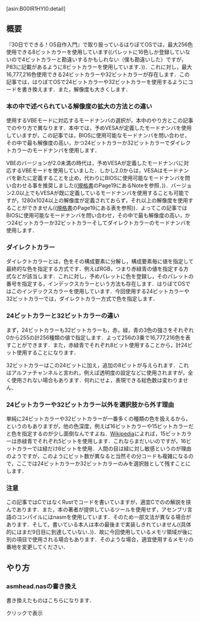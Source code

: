 [asin:B00IR1HYI0:detail]

## 概要
『30日でできる！OS自作入門』で取り扱っているはりぼてOSでは，最大256色使用できる8ビットカラーを使用しています((パレットに16色しか登録していないので4ビットカラーと勘違いするかもしれない（僕も勘違いした）ですが，P83に記載があるように8ビットカラーを使用しています．))．これに対し，最大16,777,216色使用できる24ビットカラーや32ビットカラーが存在します．この記事では，はりぼてOSで24ビットカラーや32ビットカラーを使用するようにコードを書き換えます．また，解像度も大きくします．

### 本の中で述べられている解像度の拡大の方法との違い
使用するVBEモードに対応するモードナンバの選択が，本中のやり方とこの記事でのやり方で異なります．本中では，予めVESAが定義したモードナンバを使用していますが，この記事では，BIOSに使用可能なモードナンバを問い合わせ，その中で最も解像度の高い，かつ24ビットカラーか32ビットカラーでダイレクトカラーのモードナンバを使用します．

VBEのバージョンが2.0未満の時代は，予めVESAが定義したモードナンバに対応するVBEモードを使用していました．しかし2.0からは，VESAはモードナンバを新たに定義することを止め，代わりにBIOSに使用可能なモードナンバを問い合わせる事を推奨しました(([規格書](http://www.petesqbsite.com/sections/tutorials/tuts/vbe3.pdf)のPage19にあるNoteを参照．))．バージョン2.0以上でもVESAが既に定義しているモードナンバを使用することも可能ですが，1280x1024以上の解像度が定義されておらず，それ以上の解像度を使用することができません(([規格書](http://www.petesqbsite.com/sections/tutorials/tuts/vbe3.pdf)のPage19にある表を参照))．よってこの記事ではBIOSに使用可能なモードナンバを問い合わせ，その中で最も解像度の高い，かつ24ビットカラーか32ビットカラーそしてダイレクトカラーのモードナンバを使用します．

### ダイレクトカラー
ダイレクトカラーとは，色をその構成要素に分解し，構成要素毎に値を指定して最終的な色を指定する方式です．例えばRGB，つまり赤緑青の値を指定する方式などが該当します．これに対し，予めパレットに色を登録し，そのパレットの番号を指定する，インデックスカラーという方法も存在します．はりぼてOSではこのインデックスカラーを使用しています．今回使用する24ビットカラーや32ビットカラーでは，ダイレクトカラー方式で色を指定します．

### 24ビットカラーと32ビットカラーの違い
まず，24ビットカラーも32ビットカラーも，赤，緑，青の3色の強さをそれぞれ0から255の計256種類の値で指定します．よって256の3乗で16,777,216色を表すことができます．また，赤緑青でそれぞれ8ビット使用することから，計24ビット使用することになります．

32ビットカラーはこの24ビットに加え，追加の8ビットが与えられます．これはアルファチャンネルと言われ，例えば透明度の設定などに使用されますが，全く使用されない場合もあります．何れにせよ，表現できる総色数は変わりません．

### 24ビットカラーや32ビットカラー以外を選択肢から外す理由
単純に24ビットカラーや32ビットカラーが一番多くの種類の色を扱えるから，というのもありますが，他の色深度，例えば16ビットカラーや15ビットカラーだと色を指定するのが少し面倒なんですよね．[Wikipedia](https://ja.wikipedia.org/wiki/%E8%89%B2%E6%B7%B1%E5%BA%A6)によれば，15ビットカラーは赤緑青でそれぞれ5ビットを使用します．これならまだいいのですが，16ビットカラーでは緑だけ6ビットを使用．人間の目は緑に対し敏感というのが理由のようですが，このようにビット数が異なると当然その分コードも複雑になるので，ここでは24ビットカラーか32ビットカラーのみを選択肢として残すことにします．

### 注意
この記事ではCではなくRustでコードを書いていますが，適宜Cでのの解説を挟んであります．また，本の著者が提供しているツールを使用せず，アセンブリ言語のコンパイルにはnasmを使用しています．そのため一部文法が異なる場合があります．そして，書いている本人は本の最後まで実装しきれていません((具体的にはまだ9日目に到達していない．))．故に今回使用しているメモリ領域が後に別の項目で使用される場合もあります．そのような場合，適宜使用するメモリの番地を変更してください．

## やり方

### asmhead.nasの書き換え
書き換えたものはこちらになります．

<div onclick="obj=document.getElementById('full_asm_code').style; obj.display=(obj.display=='none')?'block':'none';">
<a style="cursor:pointer;">クリックで表示</a>
</div>
<div id="full_asm_code" style="display:none;clear:both;">
```asm
; BOOT_INFO関係
CYLS    EQU     0x0ff0          ; ブートセクタが設定する
LEDS    EQU     0x0ff1

BPP   EQU     0x0ff2          ; 色数に関する情報。何ビットカラーか？
SCRNX   EQU     0x0ff4          ; 解像度のX
SCRNY   EQU     0x0ff6          ; 解像度のY
VRAM    EQU     0x0ff8          ; グラフィックバッファの開始番地
VBEMODE EQU     0x0ffc          ; VBE mode number. word size
VBE_INFO_SIZE EQU 0x0200

VBE     EQU     0x9000

        ORG     0xc200          ; このプログラムがどこに読み込まれるのか
; If VBE doesn't exist, the resolution will be 320x200
        MOV     AX,VBE
        MOV     ES,AX
        MOV     DI,0
        MOV     AX,0x4f00
        INT     0x10
        CMP     AX,0x004f
        JNE     screen_320

; If the version of VBE is less than 2.0, set the resolution as 320x200
        MOV     AX,WORD[ES:DI+4]
        CMP     AX,0x0200
        JB      screen_320

; Loop initialization
        MOV     BYTE[BPP],8
        MOV     WORD[SCRNX],320
        MOV     WORD[SCRNY],200
        MOV     DI,VBE_INFO_SIZE
select_mode:

VMODE_PTR EQU 14
; Get VESA mode number
        MOV     SI,WORD[ES:VMODE_PTR]
        MOV     FS,WORD[ES:VMODE_PTR+2]
        MOV     CX,WORD[FS:SI]

        CMP     CX,0xffff
        JE      finish_select_mode

; Get VESA mode information.
        MOV     AX,0x4f01

        INT     0x10

        CMP     AX,0x004f
        JNE     next_mode

; Check if this graphics mode supports linear frame buffer support.
        MOV     AX,WORD[ES:DI]
        AND     AX,0x80
        CMP     AX,0x80
        JNE     next_mode

; Check if this is a packed pixel
        MOV     AX,WORD[ES:DI+27]
        CMP     AX,4
        JE      valid_mode

; Check if this is a direct color mode
        CMP     AX,6
        JE      valid_mode

        JMP     next_mode

valid_mode:
; Compare dimensions
        MOV     AX,WORD[ES:DI+18]
        CMP     AX,WORD[SCRNX]
        JB      next_mode

        MOV     AX,WORD[ES:DI+20]
        CMP     AX,WORD[SCRNY]
        JB      next_mode

; If bpp is not 24 bit or 32 bit, don't use this.
        CMP     BYTE[ES:DI+25],24
        JB      next_mode

; Set dimension and bits number
        MOV     AX,WORD[ES:DI+18]
        MOV     WORD[SCRNX],AX

        MOV     AX,WORD[ES:DI+20]
        MOV     WORD[SCRNY],AX

        MOV     AL,BYTE[ES:DI+25]
        MOV     BYTE[BPP],AL

        MOV     AX,WORD[ES:DI+40]
        MOV     WORD[VRAM],AX
        MOV     AX,WORD[ES:DI+40+2]
        MOV     WORD[VRAM+2],AX

        MOV     WORD[VBEMODE],CX

next_mode:
        MOV     AX,WORD[ES:VMODE_PTR+2]
        ADD     AX,2
        MOV     WORD[ES:VMODE_PTR+2],AX

        JMP     select_mode

finish_select_mode:
        CMP     WORD[SCRNX],320
        JNE     set_vbe_mode

        CMP     WORD[SCRNY],200
        JNE     set_vbe_mode

        CMP     BYTE[BPP],8
        JNE     set_vbe_mode

        JMP     screen_320

set_vbe_mode:
        MOV     AX,0x4f02
        MOV     BX,WORD[VBEMODE]
        OR      BX,0x4000
        INT     0x10

        CMP     AX,0x004f
        JE      keystatus

screen_320:
        MOV     AL,0x13
        MOV     AH,0x00
        INT     0x10
        MOV     BYTE [BPP],8
        MOV     WORD [SCRNX],320
        MOV     WORD [SCRNY],200

; DO NOT FOLLOW THE INSTRUCTIONS WRITTEN IN BOOK!
; SEE https://qiita.com/tatsumack/items/491e47c1a7f0d48fc762
        MOV     DWORD [VRAM],0xfd000000

keystatus:
```
</div>

以下は説明となります．
#### 定数定義の追加と名称変更
使用するVBEのモードナンバがどこに格納されているかと，VBEの情報の大きさに関する定義を追加します．
```asm
VBEMODE EQU 0x0ffc
VBE_INFO_SIZE EQU 512
```
後にVBEの情報を取得する関数を紹介しますが，VBEの情報は，VBEのバージョンが2.0未満では256バイト，2.0以上では512バイトの大きさです．

また，`VMODE`に関しては，`BPP`((bits per pixel))の方が分かりやすいので，名前を変更しています．これは任意です．
```asm
BPP EQU 0x0ff2
```
### 利用可能な画面モードの取得
[規格書](http://www.petesqbsite.com/sections/tutorials/tuts/vbe3.pdf)のPage25より引用．

>**Function 00h - Return VBE Controller Information**
>
>**Input**:
>
>AX      = 4F00h     Return VBE Controller Information
>
>ES:DI   =           Pointer to buffer in which to place VbeInfoBlock structure (VbeSignature should be set to 'VBE2' when function is called to indicate VBE 3.0 information is desired and the information block is 512 bytes in size.)
>
>**Output**:    AX      =           VBE Return Status
>
>
>**Note**: All other registers are preserved.

この関数を使うことで，利用可能なVBEモードなどが格納されている情報を取得することができます．

OutputのVBE Return Statusは，`0x004F`なら関数の実行の成功，それ以外なら失敗を表します．

情報の構成は，次の構造体のような構成になっています．[規格書](http://www.petesqbsite.com/sections/tutorials/tuts/vbe3.pdf)Page25に記載されているものを表にしました．

|名前|大きさ|格納されているデータなど|説明|
|----|------|------------------------|----|
|VbeSignature|db((バイト))|'VESA'|VBE Signature|
|VbeVersioin|dw((ワード))|0300h|VBE Version|
|OemStringPtr|dd((ダブルワード))||VbeFarPtr to OEM String|
|Capabilities|db|4 dup?((4つの要素が存在する))|Capabilities of graphics controller|
|VideoModePtr|dd||VbeFarPtr to VideoModeList|
|TotalMemory|dw||Number of 64kb memory blocks. Added for VBE 2.0+|
|OemSoftwareRev|dw||VBE implementation Software revision|
|OemVendorNamePtr|dd||VbeFarPtr to Vendor Name String|
|OemProductNamePtr|dd||VbeFarPtr to Product Name String|
|OemProductRevPtr|dd||VbeFarPtr to Product Revision String|
|Reserved|db|222 dub?|Reserved for VBE implementation scratch area|
|OemData|db|256dub?|Data Area for OEM Strings|

ところで，この関数は本中のP278でも使用されてます．そこではVBEの存在確認としてこの関数を呼び出してまずが，以下のコードはそれに若干改変を加えたものです．具体的には，`VBE`に`0x9000`を対応付け，それを`ES`レジスタに代入して利用しています．
```asm
VBE EQU 0x9000

MOV AX,VBE
MOV ES,AX
MOV DI,0
MOV AX,0x4f00
INT 0x10
CMP AX,0x004f
JNE screen_320
```
関数の実行に成功すれば，`AX`レジスタに`0x004F`が代入され，アドレス`VESABIOS`から512バイト((VBEのバージョンが2.0未満ならば216バイト))，VBEに関する情報が格納されます．異なっていれば`screen_320`ラベルに飛ばします．本ではもしVBEが存在しなかった場合，解像度を320x200にするという意味で`JNE screen_320`を書いています．

この関数で得られた情報の中にはVBEのバージョンも含まれています((表中のVbeVersion))．VBEのバージョンが2.0未満である場合，BIOSからモードナンバを得ることができないので，解像度320x200の8ビットカラーを使用します．このコードは同書P279からの引用です．
```asm
MOV AX,[ES:DI+4]
CMP AX,0x0200
JB screen_320
```
### 使用するモードナンバの選択
今回は，24ビットカラーあるいは32ビットカラーで，解像度が最大のモードナンバを使用することにします．

使用可能なモードナンバはメモリ上に，配列のように連続して格納されています．モードナンバの終端は`0xFFFF`という値で終了しています((C言語の文字列が'\0'で終わるような感じ))．今回はこのモードナンバの配列を走査して，順に解像度と色数を確かめていきます．

#### ループの初期化
ループの初期化として，使用可能な色数，解像度の横の長さ，縦の長さを指定します．
```asm
MOV BYTE[BPP],8
MOV WORD[SCRNX],320
MOV WORD[SCRNY],200
```
また，`DI`レジスタに，VBEの情報の大きさ分の値を代入しておきます．
```asm
MOV DI,VBE_INFO_SIZE
```
VBEの情報を取得したときと同様，モードナンバに対応するVBEモードの情報を取得すると，情報は`ES:DI`を始点として情報が格納されます．従って，VBEの情報を上書きしないために，VBEの情報の大きさの値を`DI`レジスタに格納しておきます．

#### ループ本体

##### ループ開始位置のラベル付与
ループの開始を示すためにラベルを配置します．
```asm
select_mode:
```

##### 定数定義
モードナンバの配列の先頭のアドレスが，先程載せたVBEの情報が格納されている構造体の`video_modes`変数に格納されています．この変数は構造体の先頭から14バイト離れた位置にあるので，それを定数とします．
```asm
VMODE_PTR EQU 14
```

##### モードナンバの取得
モードナンバの配列からモードナンバを取得します．
```asm
MOV SI,WORD[ES:VMODE_PTR]
MOV FS,WORD[ES:VMODE_PTR+2]
MOV CX,WORD[FS:SI]
```

そして，もしモードナンバの値が`0xFFFF`だった場合，モードナンバの選択を終了します．
```asm
CMP CX,0xFFFF
JE finish_select_mode
```

##### モードナンバに対応するVBEモードの情報取得
[規格書](http://www.petesqbsite.com/sections/tutorials/tuts/vbe3.pdf)のPage30より引用．

>**Function 01h - Return VBE Mode Information**
>
>**Input:**
>AX = 0x4F01 Return VBE Mode Information
>
>CX = Mode number
>
>ES:DI = Pointer to ModeInfoBlock structure
>
>**Output**: AX = VBE Return Status
>
>**Note:** All other registers are preserved.

この関数を利用して，VBEモードの情報を取得します．
```asm
MOV AX,0x4F01
INT 0x10
```
もし失敗した場合，次のモードを候補とします．
```asm
CMP AX,0x004F
JNE next_mode
```
ところで，モードナンバが配列の要素として格納されていながら，実際にその番号を使用してVBEモードの情報を得ようとして失敗する場合は存在するようです．[規格書](http://www.petesqbsite.com/sections/tutorials/tuts/vbe3.pdf)のPage27のNoteより引用．
>It is responsibility of the application to verify the actual availability of any mode returnedby this function through the Return VBE Mode Information (VBE Function 01h) call.Some of the returned modes may not be available due to the actual amount of memoryphysically installed on the display board or due to the capabilities of the attached monitor.

つまり，例えば使用できるメモリの大きさが，ビデオRAMの大きさよりも小さい場合などが該当するようです．

VBEモードの情報は，以下の構造体のような構成となっています．[規格書](http://www.petesqbsite.com/sections/tutorials/tuts/vbe3.pdf)のPage30の説明を表にしました．

##### すべてのバージョンのVBEで格納されている情報
|名前|大きさ|格納されているデータなど|説明|
|----|------|------------------------|----|
|ModeAttributes|dw||mode attributes|
|WinAAttributes|db||window A attributes|
|WinBAttributes|db||window B attributes|
|WinGranularity|dw||window granularity|
|WinSize|dw||window size|
|WinASegment|dw||window A start segment|
|WinBSegment|dw||window B start segment|
|WinFuncPtr|dd||real mode pointer to window function|
|BytesPerScanLine|dw||bytes per scan line|

##### バージョン1.2以降のVBEで格納されている情報
|名前|大きさ|格納されているデータなど|説明|
|----|------|------------------------|----|
|XResolution|dw||horizontal resolution in pixels of characters|
|YResolution|dw||vertical resolution in pixels of characters|
|XCharSize|db||character cell width in pixels|
|YCharSize|db||character cell height in pixels|
|NumberOfPlanes|db||number of memory planes|
|BitsPerPixel|db||bits per pixel|
|NumberOfBanks|db||number of banks|
|MemoryModel|db||memory model type|
|BankSize|db||bank size in KB|
|NumberOfImagePages|db||number of images|
|Reserved|db|1|reserved for page function|

##### ダイレクトカラー情報
|名前|大きさ|格納されているデータなど|説明|
|----|------|------------------------|----|
|RedMaskSize|db||size of direct color red mask in bits|
|RedFieldPosition|db||bit position of lsb of red mask|
|GreenMaskSize|db||size of direct color green mask in bits|
|GreenFieldPosition|db||bit position of lsb of green mask|
|BlueMaskSize|db||size of direct color blue mask in bits|
|BlueFieldPosition|db||bit position of lsb of blue mask|
|RsvdMaskSize|db||size of direct color reserved mask in bits|
|RsvdFieldPosition|db||bit position of lsb of reserved mask|
|DirectColorModeInfo|db||direct color mode attributes|

##### バージョン2.0以降のVBEで格納されている情報
|名前|大きさ|格納されているデータなど|説明|
|----|------|------------------------|----|
|PhysBasePtr|dd||physical address for flat memory frame buffer|
|Reserved|dd|0|Reserved - always set to 0|
|Reserved|dw|0|Reserved - always set to 0|

##### バージョン3.0以降のVBEで格納されている情報
|名前|大きさ|格納されているデータなど|説明|
|----|------|------------------------|----|
|LinBytesPerScanLine|dw||bytes per scan line for linear modes|
|BnkNumberOfImagePages|db||number of images for banked modes|
|LinNumberOfImagePages|db||number of images for linear modes|
|LinRedMaskSize|db||size of direct color red mask (linear modes)|
|LinRedFieldPosition|db||bit position of lsb of red mask (linear modes)|
|LinGreenMaskSize|db||size of direct color green mask (linear modes)|
|LinGreenFieldPosition|db||bit position of lsb of green mask (linear modes)|
|LinBlueMaskSize|db||size of direct color blue mask (linear modes)|
|LinBlueFieldPosition|db||bit position of lsb of blue mask (linear modes)|
|LinRsvdMaskSize|db||size of direct color reserved mask (linear modes)|
|LinRsvdFieldPosition|db||bit position of lsb of reserved mask (linear modes)|
|MaxPixelClook|dd||maximum pixel clock (in Hz) for graphics mode|

##### その他
|名前|大きさ|格納されているデータなど|説明|
|----|------|------------------------|----|
|Reserved|db|189dub?|remainder of ModeInfoBlock|

##### linear framebufferに対応しているかの確認
linear framebufferに対応していると，ビデオRAMのすべてのメモリが一列に並びます．つまり，ディスプレイのどのピクセルもこのビデオRAMのどこかしらに対応しています．linear framebufferに対応していない場合，複数のbankというものに区分けされ，時々bankを切り替える必要があります．

VBEモードがlinear framebufferに対応しているかは，VBEモードの情報の中の`attributes`の第7ビットが1になっているかで確認します．これが1ならlinear framebufferに対応しています．

```asm
MOV AX,WORD[ES:DI]
AND AX,0x80
CMP AX,0x80
JNE next_mode
```

##### packed pixelかどうかの確認
packed pixelというのは，各ピクセルとメモリをバイト単位で結びつけるのではなく，ビット単位で結びつけます．例えば4ビットカラーならば，1ピクセルを1バイト中の4ビットと結びつけ，残りの4ビットを使用しないのではなく，1バイトを2ピクセルと対応付け，前半後半の4ビットをぞれぞれ1ピクセルと対応付けます．つまり隙間を作らないという意味で*packed*ということです．

VBEモードがpacked pixelかどうかは構造体の`memory_model`の値を確認することで判別します．
```asm
MOV AX,WORD[ES:DI+27]
CMP AX,4
JE valid_mode
```
`[ES:DI+27]`の27というのは，`memory_model`が構造体の先頭から27バイト離れているためです．もしこの値，すなわち`AX`の値が4ならば，使用するVBEモードの候補として有効なため，`valid_mode`ラベルに飛ばします．

##### ダイレクトカラーかどうかの確認
ダイレクトカラーかどうかは，`memory_model`の値が6かどうかを確認することで判別します．
```asm
CMP AX,6
JE valid_mode
```
既に`memory_model`の値は`AX`レジスタに格納しているので，ここでは`MOV`の必要はありません．

最後に，もしpacked pixelでもなくダイレクトカラーでもなければ，次のモードを候補とします．
```asm
JMP next_mode
```

ところで，packed pixelかどうか，そしてダイレクトカラーかどうかの確認については，[OSDev Wiki](https://wiki.osdev.org/VESA_Video_Modes)を参考にしました．

##### 解像度の比較
packed pixelかダイレクトカラーだと確認できれば，次は解像度の比較を行います．まずラベルを貼ります．
```asm
valid_mode:
```

解像度の横，縦はそれぞれ構造体の`width`，`height`に格納されています．構造体の先頭からの距離はそれぞれ18バイト，20バイトです．

```asm
MOV AX,WORD[ES:DI+18]
CMP AX,WORD[SCRNX]
JB next_mode

MOV AX,WORD[ES:DI+20]
CMP AX,WORD[SCRNY]
JB next_mode
```

もし横，縦のどちらかでも，それまでの候補のVBEモードよりも小さければ次の候補を検査します．

##### 色数の比較
先程述べたように，24ビットカラーか32ビットカラー以外は選択肢から外します．色数は構造体のbppに格納され，先頭から25バイト離れています．
```asm
CMP BYTE[ES:DI+25],24
JB next_mode
```

##### 候補の更新
見事，今までの選考基準を通過したVBEモードが登場した場合，解像度や色数に関する情報を更新します．

```asm
MOV AX,WORD[ES:DI+18]
MOV WORD[SCRNX],AX

MOV AX,WORD[ES:DI+20]
MOV WORD[SCRNY],AX

MOV AL,BYTE[ES:DI+25]
MOV BYTE[BPP],AL

MOV AX,WORD[ES:DI+40]
MOV WORD[VRAM],AX
MOV AX,WORD[ES:DI+40+2]
MOV WORD[VRAM+2],AX

MOV WORD[VBEMODE],CX
```

#### 次のループへの処理
モードナンバの配列のポインタを更新し，ループの先頭へ飛びます．
```asm
MOV AX,WORD[ES:VMODE_PTR]
ADD AX,2
MOV WORD[ES:VMODE_PTR],AX

JMP select_mode
```

#### ループ終了後の処理
まずラベルを追加します．
```asm
finish_select_mode:
```

##### 解像度と色数の確認
解像度や色数が初期値のままの場合，使用可能なVBEモードが存在しないので320x200を使用します．
```asm
CMP WORD[SCRNX],320
JNE set_vbe_mode

CMP WORD[SCRNY],200
JNE set_vbe_mode

CMP BYTE[BPP],8
JNE set_vbe_mode

JMP screen_320
```

##### VBEモードの設定
まずラベルを貼ります．
```asm
set_vbe_mode:
```

VBEモードを登録します．以下の情報は[規格書](http://www.petesqbsite.com/sections/tutorials/tuts/vbe3.pdf)のPage40からです．
>**Function 02h - Set VBE Mode**
>
>**Input:**
>
>AX = 4F02h Set VBE Mode
>
>BX = Desired Mode to set
>
>ES:DI = Pointer to CRTCInfoBlock structure
>
>**Output:**
>
>AX = VBE Return Status
>
>**Note:** All other registers are preserved.

`BX`レジスタの値は以下の表のとおりです．

|第nビット|値|説明|
|---------|--|----|
|0-8||Mode number|
|9-10||Reserved (must be 0) |
|11|0|Use current default refresh rate|
|11|1|Use user specified CRTC values for refresh rate|
|12-13||Reserved for VBE/AF (must be 0) |
|14|0|Use windowed frame buffer model|
|14|1|Use linear/flat frame buffer model|
|15|0|Clear display memory|
|15|1|Don't clear display memory|

この関数が失敗する場合もあります．その場合，320x200を使用します．

```asm
MOV AX,0x4F02
MOV BX,WORD[VBEMODE]
OR BX,0x4000
INT 0x10

CMP AX,0x004F
JE keystatus
```

表の通り，`BX`レジスタの第14ビット目は，linear framebufferを使用するか否かについてのビットであり，このビットが1だと使用することを表明します．`OR BX,0x4000`というコードはそのためです．

##### 320x200を使用する時の処理
本中のP280のコードを使用していますが，ラベルは`scrn320`から`screen_320`に，`VMODE`は`BPP`に変更しています．
```asm
screen_320:
    MOV AL,0x13
    MOV AH,0x00
    INT 0x10
    MOV BYTE [BPP],8
    MOV WORD [SCRNX],320
    MOV WORD {SCRNY],200
```

本ではこの先，ビデオRAMの番地を0x000a0000に指定していますが，この値にするとQEMU上で何も表示されなくなる場合があります((僕も遭遇した．))．[Qiitaの記事](https://qiita.com/tatsumack/items/491e47c1a7f0d48fc762)によれば，番地を0xfd000000に変更することで表示されるようです．

```asm
MOV DWORD [VRAM],0xfd000000
```
## 参考文献

[https://ja.wikipedia.org/wiki/%E8%89%B2%E6%B7%B1%E5%BA%A6:title]

[http://oswiki.osask.jp/?cmd=read&page=VESA&word=vesa:title]

[https://wiki.osdev.org/VESA_Video_Modes:title]

[https://graphicdesign.stackexchange.com/questions/47133/is-32-bit-color-depth-enough:title]

[https://ja.wikipedia.org/wiki/VESA_BIOS_Extensions:title]

[http://oswiki.osask.jp/?%28AT%29memorymap:title]

[https://wiki.osdev.org/Memory_Map_(x86):title]

[https://qiita.com/MoriokaReimen/items/4853587dcb9eb96fab62:title]

[http://niwatolli3.hatenablog.jp/entry/2015/06/01/201341:title]



